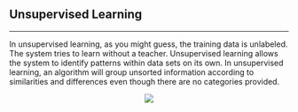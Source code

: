 ## Unsupervised Learning
-------------------------
In unsupervised learning, as you might guess, the training data is unlabeled. The system tries to learn without a teacher. Unsupervised learning allows the system to identify patterns within data sets on its own. In unsupervised learning, an algorithm will group unsorted information according to similarities and differences even though there are no categories provided. 

<center><img src="https://static.javatpoint.com/tutorial/machine-learning/images/unsupervised-machine-learning-2.png"100"/></center>


